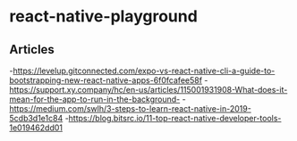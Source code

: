 # react-native-playground
## Articles
  -https://levelup.gitconnected.com/expo-vs-react-native-cli-a-guide-to-bootstrapping-new-react-native-apps-6f0fcafee58f
  -https://support.xy.company/hc/en-us/articles/115001931908-What-does-it-mean-for-the-app-to-run-in-the-background-
  -https://medium.com/swlh/3-steps-to-learn-react-native-in-2019-5cdb3d1e1c84
  -https://blog.bitsrc.io/11-top-react-native-developer-tools-1e019462dd01
